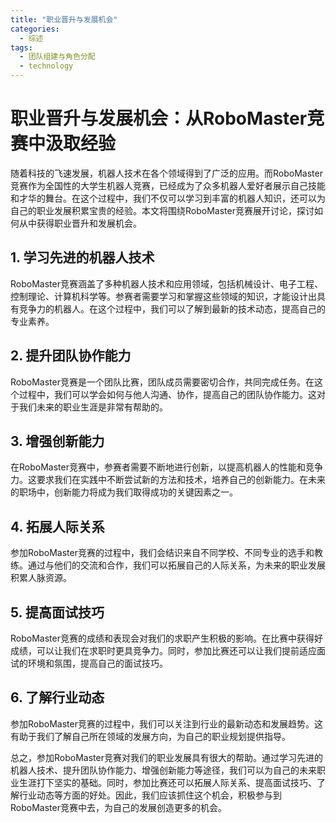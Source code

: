 ```yaml
---  
title: "职业晋升与发展机会"  
categories:  
  - 综述  
tags: 
  - 团队组建与角色分配 
  - technology  
---  
```


# 职业晋升与发展机会：从RoboMaster竞赛中汲取经验

随着科技的飞速发展，机器人技术在各个领域得到了广泛的应用。而RoboMaster竞赛作为全国性的大学生机器人竞赛，已经成为了众多机器人爱好者展示自己技能和才华的舞台。在这个过程中，我们不仅可以学习到丰富的机器人知识，还可以为自己的职业发展积累宝贵的经验。本文将围绕RoboMaster竞赛展开讨论，探讨如何从中获得职业晋升和发展机会。

## 1. 学习先进的机器人技术

RoboMaster竞赛涵盖了多种机器人技术和应用领域，包括机械设计、电子工程、控制理论、计算机科学等。参赛者需要学习和掌握这些领域的知识，才能设计出具有竞争力的机器人。在这个过程中，我们可以了解到最新的技术动态，提高自己的专业素养。

## 2. 提升团队协作能力

RoboMaster竞赛是一个团队比赛，团队成员需要密切合作，共同完成任务。在这个过程中，我们可以学会如何与他人沟通、协作，提高自己的团队协作能力。这对于我们未来的职业生涯是非常有帮助的。

## 3. 增强创新能力

在RoboMaster竞赛中，参赛者需要不断地进行创新，以提高机器人的性能和竞争力。这要求我们在实践中不断尝试新的方法和技术，培养自己的创新能力。在未来的职场中，创新能力将成为我们取得成功的关键因素之一。

## 4. 拓展人际关系

参加RoboMaster竞赛的过程中，我们会结识来自不同学校、不同专业的选手和教练。通过与他们的交流和合作，我们可以拓展自己的人际关系，为未来的职业发展积累人脉资源。

## 5. 提高面试技巧

RoboMaster竞赛的成绩和表现会对我们的求职产生积极的影响。在比赛中获得好成绩，可以让我们在求职时更具竞争力。同时，参加比赛还可以让我们提前适应面试的环境和氛围，提高自己的面试技巧。

## 6. 了解行业动态

参加RoboMaster竞赛的过程中，我们可以关注到行业的最新动态和发展趋势。这有助于我们了解自己所在领域的发展方向，为自己的职业规划提供指导。

总之，参加RoboMaster竞赛对我们的职业发展具有很大的帮助。通过学习先进的机器人技术、提升团队协作能力、增强创新能力等途径，我们可以为自己的未来职业生涯打下坚实的基础。同时，参加比赛还可以拓展人际关系、提高面试技巧、了解行业动态等方面的好处。因此，我们应该抓住这个机会，积极参与到RoboMaster竞赛中去，为自己的发展创造更多的机会。 
